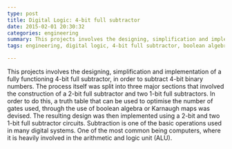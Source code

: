 ```yaml
---
type: post
title: Digital Logic: 4-bit full subtractor
date: 2015-02-01 20:30:32
categories: engineering
summary: This projects involves the designing, simplification and implementation of a fully functioning 4-bit full subtractor, in order to subtract 4-bit binary numbers. 
tags: engineering, digital logic, 4-bit full subtractor, boolean algebra

---
```


This projects involves the designing, simplification and implementation of a fully functioning 4-bit full subtractor, in order to subtract 4-bit binary numbers. The process itself was split into three major sections that involved the construction of a 2-bit full subtractor and two 1-bit full subtractors. In order to do this, a truth table that can be used to optimise the number of gates used, through the use of boolean algebra or Karnaugh maps was devised. The resulting design was then implemented using a 2-bit and two 1-bit full subtractor circuits. Subtraction is one of the basic operations used in many digital systems. One of the most common being computers, where it is heavily involved in the arithmetic and logic unit (ALU). 
